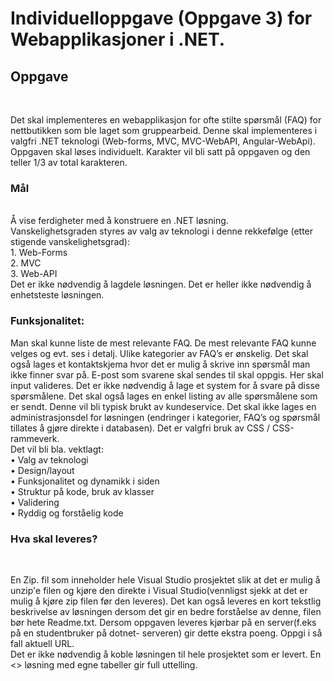<h1>Individuelloppgave (Oppgave 3) for Webapplikasjoner i .NET.</h1>

<h2>Oppgave</h2><br/>
<p>Det	skal	implementeres	en webapplikasjon for	ofte	stilte	spørsmål	(FAQ)	for nettbutikken	som	ble	laget	
som	gruppearbeid.	Denne	skal	implementeres	i	valgfri	.NET teknologi	(Web-forms,	MVC,	MVC-WebAPI,	
Angular-WebApi).<br/>
Oppgaven	skal	løses	individuelt.	Karakter	vil	bli	satt	på	oppgaven	og	den	teller	1/3	av	total	karakteren.
</p>
<h3>Mål</h3><br/>
Å	vise	ferdigheter	med	å	konstruere	en	.NET løsning.<br/>
Vanskelighetsgraden	styres	av	valg	av	teknologi	i	denne	rekkefølge	(etter	stigende	vanskelighetsgrad):<br/>
1. Web-Forms<br/>
2. MVC<br/>
3. Web-API<br/>
Det	er	ikke	nødvendig	å	lagdele	løsningen.	Det	er	heller	ikke	nødvendig	å	enhetsteste	løsningen.<br/>
<h3>Funksjonalitet:</h3>	
Man	skal	kunne	liste	de	mest	relevante	FAQ.	De	mest	relevante	FAQ kunne	velges	og	evt.	ses	i	detalj.	
Ulike	kategorier	av	FAQ’s	er	ønskelig.	Det	skal	også	lages	et	kontaktskjema	hvor	det	er	mulig	å	skrive	inn	
spørsmål	man	ikke	finner	svar	på.	E-post	som	svarene	skal	sendes	til	skal	oppgis.	Her	skal	input	valideres.
Det	er	ikke	nødvendig	å	lage	et	system	for	å	svare	på	disse	spørsmålene.	Det	skal	også	lages	en	enkel	listing	av	alle	spørsmålene	som	er	sendt. Denne	vil	bli	typisk	brukt	av	kundeservice. Det	skal	ikke	lages	en	
administrasjonsdel	for	løsningen	(endringer	i	kategorier,	FAQ’s	og	spørsmål	tillates	å gjøre direkte	i	
databasen). Det	er	valgfri	bruk	av	CSS	/	CSS-rammeverk.<br/>
Det	vil	bli	bla.	vektlagt:<br/>
• Valg	av	teknologi<br/>
• Design/layout<br/>
• Funksjonalitet og	dynamikk	i	siden<br/>
• Struktur	på	kode,	bruk	av	klasser<br/>
• Validering<br/>
• Ryddig	og	forståelig	kode<br/>
<h3>Hva skal leveres?</h3><br/>
<p>En Zip. fil som inneholder hele Visual Studio prosjektet slik at det er mulig å unzip'e filen og kjøre den 
direkte i Visual Studio(vennligst sjekk at det er mulig å kjøre zip filen før den leveres). Det kan også
leveres en kort tekstlig beskrivelse av løsningen dersom det gir en bedre forståelse av denne, filen bør hete
Readme.txt. Dersom oppgaven leveres kjørbar på en server(f.eks på en studentbruker på dotnet-
serveren) gir dette ekstra poeng. Oppgi i så fall aktuell URL.<br/>
Det er ikke nødvendig å koble løsningen til hele prosjektet som er levert. En <<stand-alone>> løsning med egne tabeller gir full uttelling.<p>

